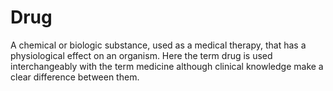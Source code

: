 # Drug

A chemical or biologic substance, used as a medical therapy, that has a physiological effect on an organism. Here the term drug is used interchangeably with the term medicine although clinical knowledge make a clear difference between them.
